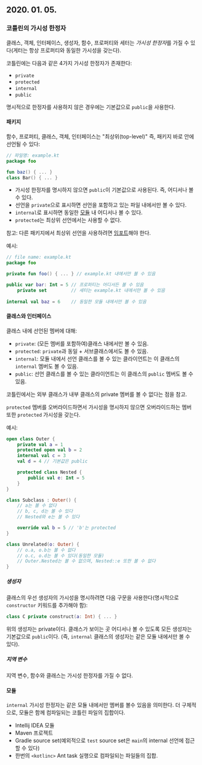 ## 2020. 01. 05.

### 코틀린의 가시성 한정자

클래스, 객체, 인터페이스, 생성자, 함수, 프로퍼티와 세터는 *가시성 한정자*를 가질 수 있다(게터는 항상 프로퍼티와 동일한 가시성을 갖는다).

코틀린에는 다음과 같은 4가지 가시성 한정자가 존재한다:

* `private`
* `protected`
* `internal`
* `public`

명시적으로 한정자를 사용하지 않은 경우에는 기본값으로 `public`을 사용한다.

#### 패키지

함수, 프로퍼티, 클래스, 객체, 인터페이스는 "최상위(top-level)" 즉, 패키지 바로 안에 선언될 수 있다:

```kotlin
// 파일명: example.kt
package foo

fun baz() { ... }
class Bar() { ... }
```

* 가시성 한정자를 명시하지 않으면 `public`이 기본값으로 사용된다. 즉, 어디서나 볼 수 있다.
* 선언을 `private`으로 표시하면 선언을 포함하고 있는 파일 내에서만 볼 수 있다.
* `internal`로 표시하면 동일한 [모듈][kt-module] 내 어디서나 볼 수 있다.
* `protected`는 최상위 선언에서는 사용할 수 없다.

참고: 다른 패키지에서 최상위 선언을 사용하려면 [임포트][kt-import]해야 한다.

예시:

```kotlin
// file name: example.kt
package foo

private fun foo() { ... } // example.kt 내에서만 볼 수 있음

public var bar: Int = 5 // 프로퍼티는 어디서든 볼 수 있음
    private set         // 세터는 example.kt 내에서만 볼 수 있음
    
internal val baz = 6    // 동일한 모듈 내에서만 볼 수 있음
```

#### 클래스와 인터페이스

클래스 내에 선언된 멤버에 대해:

* `private`: (모든 멤버를 포함하여)클래스 내에서만 볼 수 있음.
* `protected`: `private`과 동일 + 서브클래스에서도 볼 수 있음.
* `internal`: 모듈 내에서 선언 클래스를 볼 수 있는 클라이언트는 이 클래스의 `internal` 멤버도 볼 수 있음.
* `public`: 선언 클래스를 볼 수 있는 클라이언트는 이 클래스의 `public` 멤버도 볼 수 있음.

코틀린에서는 외부 클래스가 내부 클래스의 private 멤버를 볼 수 없다는 점을 참고.

`protected` 멤버를 오버라이드하면서 가시성을 명시하지 않으면 오버라이드하는 멤버 또한 `protected` 가시성을 갖는다.

예시:

```kotlin
open class Outer {
    private val a = 1
    protected open val b = 2
    internal val c = 3
    val d = 4 // 기본값은 public

    protected class Nested {
        public val e: Int = 5
    }
}

class Subclass : Outer() {
    // a는 볼 수 없다
    // b, c, d는 볼 수 있다
    // Nested와 e는 볼 수 있다

    override val b = 5 // 'b'는 protected
}

class Unrelated(o: Outer) {
    // o.a, o.b는 볼 수 없다
    // o.c, o.d는 볼 수 있다(동일한 모듈)
    // Outer.Nested는 볼 수 없으며, Nested::e 또한 볼 수 없다
}
```

##### 생성자

클래스의 우선 생성자의 가시성을 명시하려면 다음 구문을 사용한다(명시적으로 `constructor` 키워드를 추가해야 함):

```kotlin
class C private construct(a: Int) { ... }
```

위의 생성자는 private이다. 클래스가 보이는 곳 어디서나 볼 수 있도록 모든 생성자는 기본값으로 `public`이다. (즉, `internal` 클래스의 생성자는 같은 모듈 내에서만 볼 수 있다).

##### 지역 변수

지역 변수, 함수와 클래스는 가시성 한정자를 가질 수 없다.

#### 모듈

`internal` 가시성 한정자는 같은 모듈 내에서만 멤버를 볼수 있음을 의미한다. 더 구체적으로, 모듈은 함께 컴파일되는 코틀린 파일의 집합이다.

* Intellij IDEA 모듈
* Maven 프로젝트
* Gradle source set(예외적으로 `test` source set은 `main`의 internal 선언에 접근할 수 있다)
* 한번의 `<kotlinc>` Ant task 실행으로 컴파일되는 파일들의 집합.

[kt-module]: https://kotlinlang.org/docs/reference/visibility-modifiers.html#modules
[kt-import]: https://kotlinlang.org/docs/reference/packages.html#imports